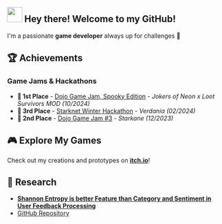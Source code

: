 ## <img src="https://media.giphy.com/media/hvRJCLFzcasrR4ia7z/giphy.gif" width="35"> Hey there! Welcome to my GitHub!

I'm a passionate **game developer** always up for challenges 🚀

## 🏆 Achievements  
### Game Jams & Hackathons  
- **🥇 1st Place** - [Dojo Game Jam, Spooky Edition](https://github.com/caravana-studio/jokers-ls-mod-client) - *Jokers of Neon x Loot Survivors MOD* *(10/2024)*  
- **🥉 3rd Place** - [Starknet Winter Hackathon](https://github.com/amegakure-studio/verdania-unity) - *Verdania* *(02/2024)*
- **🥈 2nd Place** - [Dojo Game Jam #3](https://github.com/amegakure-studio/starkane-gameJam-unity) - *Starkane* *(12/2023)*  

## 🎮 Explore My Games  
Check out my creations and prototypes on **[itch.io](https://itch.io/profile/brendamareco)**!  

## 🔬 Research  
- [**Shannon Entropy is better Feature than Category and Sentiment in User Feedback Processing**](https://arxiv.org/abs/2409.12012)  
- [GitHub Repository](https://github.com/brendaamareco/thesis)
